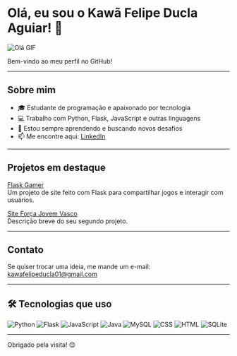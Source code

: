 # Olá, eu sou o Kawã Felipe Ducla Aguiar! 👋

![Olá GIF](https://media.giphy.com/media/hvRJCLFzcasrR4ia7z/giphy.gif)

Bem-vindo ao meu perfil no GitHub!

---

## Sobre mim

- 🎓 Estudante de programação e apaixonado por tecnologia
- 💻 Trabalho com Python, Flask, JavaScript e outras linguagens
- 🚀 Estou sempre aprendendo e buscando novos desafios
- 📫 Me encontre aqui: [LinkedIn](https://www.linkedin.com/in/kaw%C3%A3-felipe-ducla-aguiar-1587b8262/)

---

## Projetos em destaque

[Flask Gamer](https://github.com/kawaDucla/flask)  
Um projeto de site feito com Flask para compartilhar jogos e interagir com usuários.

[Site Força Jovem Vasco](https://github.com/kawaDucla/site-for-ca-jovem-do-vasco)  
Descrição breve do seu segundo projeto.


---

## Contato

Se quiser trocar uma ideia, me mande um e-mail: kawafelipeducla01@gmail.com

---

## 🛠️ Tecnologias que uso

![Python](https://img.shields.io/badge/Python-3776AB?style=for-the-badge&logo=python&logoColor=white)
![Flask](https://img.shields.io/badge/Flask-000000?style=for-the-badge&logo=flask&logoColor=white)
![JavaScript](https://img.shields.io/badge/JavaScript-F7DF1E?style=for-the-badge&logo=javascript&logoColor=black)
![Java](https://img.shields.io/badge/Java-007396?style=for-the-badge&logo=java&logoColor=white)
![MySQL](https://img.shields.io/badge/MySQL-4479A1?style=for-the-badge&logo=mysql&logoColor=white)
![CSS](https://img.shields.io/badge/CSS-1572B6?style=for-the-badge&logo=css3&logoColor=white)
![HTML](https://img.shields.io/badge/HTML-E34F26?style=for-the-badge&logo=html5&logoColor=white)
![SQLite](https://img.shields.io/badge/SQLite-003B57?style=for-the-badge&logo=sqlite&logoColor=white)


---

Obrigado pela visita! 😊
